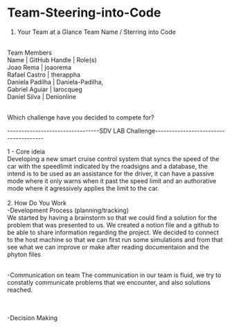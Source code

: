 # Team-Steering-into-Code


1. Your Team at a Glance
Team Name / Sterring into Code
<br>
Team Members
<br>
Name            |  GitHub Handle |	    Role(s)
<br>
Joao Rema 	    | joaorema
<br>
Rafael Castro 	| therappha
<br>
Daniela Padilha |	Daniela-Padilha,
<br>
Gabriel	Aguiar  | larocqueg
<br>
Daniel Silva    | Denionline
<br><br>

Which challenge have you decided to compete for?

---------------------------------SDV LAB Challenge--------------------------------------

1 - Core ideia
<br>
Developing a new smart cruise control system that syncs the speed of the car with the speedlimit indicated by the roadsigns and a database, the intend is to be used as an assistance for the driver, it can have a passive mode where it only warns when it past the speed limit and an authorative mode where it agressively applies the limit to the car.
<br><br>
2. How Do You Work
<br>
-Development Process (planning/tracking)
<br>
We started by having a brainstorm so that we could find a solution for the problem that was presented to us. We created a notion file and a github to be able to share information regarding the project.
We decided to connect to the host machine so that we can first run some simulations and from that see what we can improve or make after reading documentaion and the phyton files
<br><br>

-Communication on team
The communication in our team is fluid, we try to constatly communicate problems that we encounter, and also solutions reached.

<br><br>
-Decision Making
